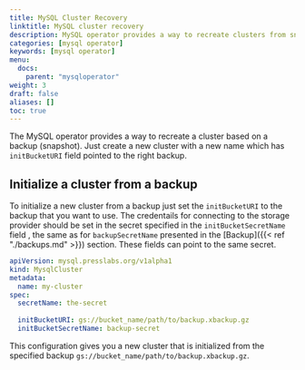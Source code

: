 ```yaml
---
title: MySQL Cluster Recovery
linktitle: MySQL cluster recovery
description: MySQL operator provides a way to recreate clusters from snapshots.
categories: [mysql operator]
keywords: [mysql operator]
menu:
  docs:
    parent: "mysqloperator"
weight: 3
draft: false
aliases: []
toc: true
---
```


The MySQL operator provides a way to recreate a cluster based on a backup (snapshot). Just create a new cluster with a new name which has `initBucketURI` field pointed to the right backup.

## Initialize a cluster from a backup

To initialize a new cluster from a backup just set the `initBucketURI` to the backup that you want to use. The credentails for connecting to the storage provider should be set in the secret specified in the `initBucketSecretName` field , the same as for `backupSecretName` presented in the [Backup]({{< ref "./backups.md" >}}) section. These fields can point to the same secret.


``` yaml
apiVersion: mysql.presslabs.org/v1alpha1
kind: MysqlCluster
metadata:
  name: my-cluster
spec:
  secretName: the-secret
  
  initBucketURI: gs://bucket_name/path/to/backup.xbackup.gz
  initBucketSecretName: backup-secret
```

This configuration gives you a new cluster that is initialized from the specified backup `gs://bucket_name/path/to/backup.xbackup.gz`.

